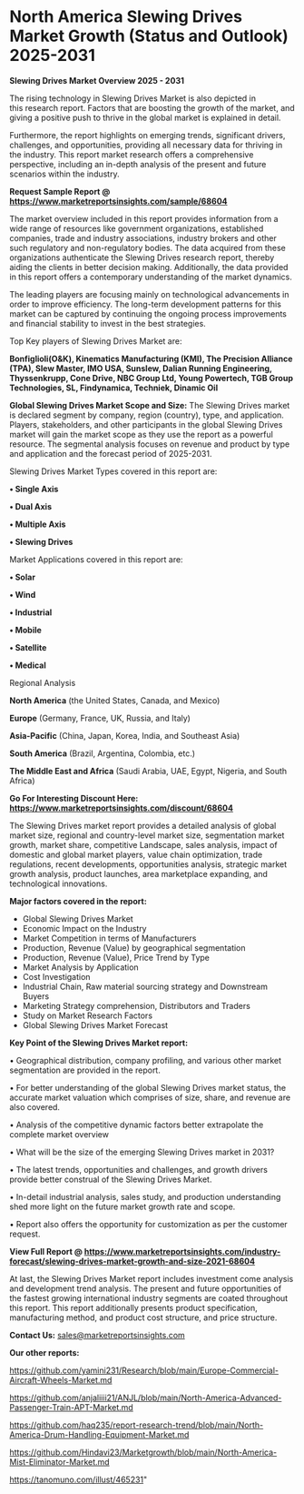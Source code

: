 # North America Slewing Drives Market Growth (Status and Outlook) 2025-2031

<Strong> Slewing Drives Market Overview 2025 - 2031</strong>

The rising technology in Slewing Drives Market is also depicted in this research report. Factors that are boosting the growth of the market, and giving a positive push to thrive in the global market is explained in detail.

Furthermore, the report highlights on emerging trends, significant drivers, challenges, and opportunities, providing all necessary data for thriving in the industry. This report market research offers a comprehensive perspective, including an in-depth analysis of the present and future scenarios within the industry.

<strong>Request Sample Report @ <a href=https://www.marketreportsinsights.com/sample/68604>https://www.marketreportsinsights.com/sample/68604</a></strong>

The market overview included in this report provides information from a wide range of resources like government organizations, established companies, trade and industry associations, industry brokers and other such regulatory and non-regulatory bodies. The data acquired from these organizations authenticate the Slewing Drives research report, thereby aiding the clients in better decision making. Additionally, the data provided in this report offers a contemporary understanding of the market dynamics.

The leading players are focusing mainly on technological advancements in order to improve efficiency. The long-term development patterns for this market can be captured by continuing the ongoing process improvements and financial stability to invest in the best strategies.

Top Key players of Slewing Drives Market are:

<strong>Bonfiglioli(O&K), Kinematics Manufacturing (KMI), The Precision Alliance (TPA), Slew Master, IMO USA, Sunslew, Dalian Running Engineering, Thyssenkrupp, Cone Drive, NBC Group Ltd, Young Powertech, TGB Group Technologies, SL, Findynamica, Techniek, Dinamic Oil</strong>

<strong><b>Global Slewing Drives Market Scope and Size:</b></strong>
The Slewing Drives market is declared segment by company, region (country), type, and application. Players, stakeholders, and other participants in the global Slewing Drives market will gain the market scope as they use the report as a powerful resource. The segmental analysis focuses on revenue and product by type and application and the forecast period of 2025-2031.

Slewing Drives Market Types covered in this report are:

<strong>• Single Axis

• Dual Axis

• Multiple Axis

• Slewing Drives</strong>

Market Applications covered in this report are:

<strong>• Solar

• Wind

• Industrial

• Mobile

• Satellite

• Medical</strong> 

Regional Analysis

<strong>North America</strong> (the United States, Canada, and Mexico)

<strong>Europe</strong> (Germany, France, UK, Russia, and Italy)

<strong>Asia-Pacific</strong> (China, Japan, Korea, India, and Southeast Asia)

<strong>South America</strong> (Brazil, Argentina, Colombia, etc.)

<strong>The Middle East and Africa</strong> (Saudi Arabia, UAE, Egypt, Nigeria, and South Africa)

<strong>Go For Interesting Discount Here: <a href=https://www.marketreportsinsights.com/discount/68604>https://www.marketreportsinsights.com/discount/68604</a></strong>

The Slewing Drives market report provides a detailed analysis of global market size, regional and country-level market size, segmentation market growth, market share, competitive Landscape, sales analysis, impact of domestic and global market players, value chain optimization, trade regulations, recent developments, opportunities analysis, strategic market growth analysis, product launches, area marketplace expanding, and technological innovations.

<strong><b>Major factors covered in the report:</b></strong>
<ul>
  <li>Global Slewing Drives Market </li>
  <li>Economic Impact on the Industry</li>
  <li>Market Competition in terms of Manufacturers</li>
  <li>Production, Revenue (Value) by geographical segmentation</li>
  <li>Production, Revenue (Value), Price Trend by Type</li>
  <li>Market Analysis by Application</li>
  <li>Cost Investigation</li>
  <li>Industrial Chain, Raw material sourcing strategy and Downstream Buyers</li>
  <li>Marketing Strategy comprehension, Distributors and Traders</li>
  <li>Study on Market Research Factors</li>
  <li>Global Slewing Drives Market Forecast</li>
</ul>

<strong><b>Key Point of the Slewing Drives Market report:</b></strong>

• Geographical distribution, company profiling, and various other market segmentation are provided in the report.

• For better understanding of the global Slewing Drives market status, the accurate market valuation which comprises of size, share, and revenue are also covered.

• Analysis of the competitive dynamic factors better extrapolate the complete market overview

• What will be the size of the emerging Slewing Drives market in 2031?

• The latest trends, opportunities and challenges, and growth drivers provide better construal of the Slewing Drives Market.

• In-detail industrial analysis, sales study, and production understanding shed more light on the future market growth rate and scope.

• Report also offers the opportunity for customization as per the customer request.

<strong><b>View Full Report @ <a href=https://www.marketreportsinsights.com/industry-forecast/slewing-drives-market-growth-and-size-2021-68604>https://www.marketreportsinsights.com/industry-forecast/slewing-drives-market-growth-and-size-2021-68604</a></b></strong>


At last, the Slewing Drives Market report includes investment come analysis and development trend analysis. The present and future opportunities of the fastest growing international industry segments are coated throughout this report. This report additionally presents product specification, manufacturing method, and product cost structure, and price structure.

<strong>Contact Us:</strong>
sales@marketreportsinsights.com

<strong>Our other reports:</strong>

<a href=https://github.com/yamini231/Research/blob/main/Europe-Commercial-Aircraft-Wheels-Market.md>https://github.com/yamini231/Research/blob/main/Europe-Commercial-Aircraft-Wheels-Market.md</a>

<a href=https://github.com/anjaliiii21/ANJL/blob/main/North-America-Advanced-Passenger-Train-APT-Market.md>https://github.com/anjaliiii21/ANJL/blob/main/North-America-Advanced-Passenger-Train-APT-Market.md</a>

<a href=https://github.com/haq235/report-research-trend/blob/main/North-America-Drum-Handling-Equipment-Market.md>https://github.com/haq235/report-research-trend/blob/main/North-America-Drum-Handling-Equipment-Market.md</a>

<a href=https://github.com/Hindavi23/Marketgrowth/blob/main/North-America-Mist-Eliminator-Market.md>https://github.com/Hindavi23/Marketgrowth/blob/main/North-America-Mist-Eliminator-Market.md</a>

<a href=https://tanomuno.com/illust/465231>https://tanomuno.com/illust/465231</a>"
